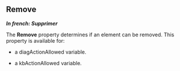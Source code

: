 
## Remove

***In french: Supprimer***
	



<a name="XUse"></a>
<a name="Use"></a>
<a name="description"></a>
The **Remove** property determines if an element can be removed. This property is available for: 

- a diagActionAllowed variable. 

- a kbActionAllowed variable.




